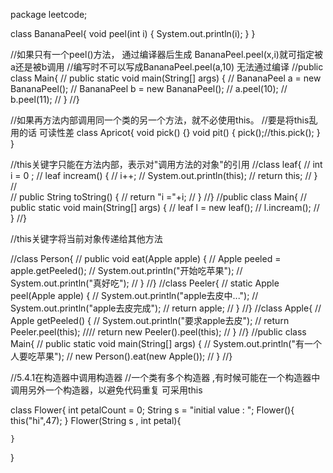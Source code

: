 package leetcode;


class BananaPeel{
	void peel(int i) {
		System.out.println(i);
	}
}

//如果只有一个peel()方法， 通过编译器后生成  BananaPeel.peel(x,i)就可指定被a还是被b调用
//编写时不可以写成BananaPeel.peel(a,10) 无法通过编译
//public class Main{
//	public static void main(String[] args) {
//		BananaPeel a = new BananaPeel();
//		BananaPeel b = new BananaPeel();
//		a.peel(10);
//		b.peel(11);
//	}
//}


//如果再方法内部调用同一个类的另一个方法，就不必使用this。
//要是将this乱用的话 可读性差
class Apricot{
	void pick() {}
	void pit() {
		pick();//this.pick();
	}
}

//this关键字只能在方法内部，表示对"调用方法的对象"的引用
//class leaf{
//	int i = 0 ;
//	leaf incream() {
//		i++;
//		System.out.println(this);
//		return this;
//	}
//	
//	public String toString() {
//		return "i ="+i;
//	}
//}
//public class Main{
//	public static void main(String[] args) {
//		leaf l = new leaf();
//		l.incream();
//	}
//}

//this关键字将当前对象传递给其他方法

//class Person{
//	public void eat(Apple apple) {
//		Apple peeled = apple.getPeeled();
//		System.out.println("开始吃苹果");
//		System.out.println("真好吃");
//	}
//}
//class Peeler{
//	static Apple peel(Apple apple) {
//		System.out.println("apple去皮中...");
//		System.out.println("apple去皮完成");
//		return apple;
//	}
//}
//class Apple{
//	Apple getPeeled() {
//		System.out.println("要求apple去皮");
//		return Peeler.peel(this);
////		return new Peeler().peel(this);
//	}
//}
//public class Main{
//	public static void main(String[] args) {
//		System.out.println("有一个人要吃苹果");
//		new Person().eat(new Apple());
//	}
//}


//5.4.1在构造器中调用构造器
//一个类有多个构造器 ,有时候可能在一个构造器中调用另外一个构造器，以避免代码重复 可采用this

class Flower{
	int petalCount = 0;
	String s = "initial value : ";
	Flower(){
		this("hi",47);
	}
	Flower(String s , int petal){
		
	}
}











